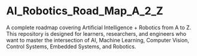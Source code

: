 # AI_Robotics_Road_Map_A_2_Z
A complete roadmap covering Artificial Intelligence + Robotics from A to Z. This repository is designed for learners, researchers, and engineers who want to master the intersection of AI, Machine Learning, Computer Vision, Control Systems, Embedded Systems, and Robotics.
